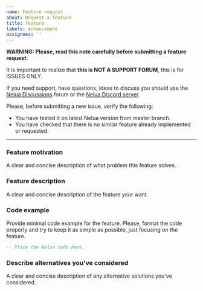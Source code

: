 ```yaml
---
name: Feature request
about: Request a feature
title: feature
labels: enhancement
assignees: ''
---
```


**WARNING: Please, read this note carefully before submitting a feature request:**

It is important to realize that **this is NOT A SUPPORT FORUM**, this is for ISSUES ONLY.

If you need support, have questions, ideas to discuss you should use
the [Nelua Discussions](https://github.com/edubart/nelua-lang/discussions) forum or
the [Nelua Discord server](https://discord.gg/7aaGeG7).

Please, before submitting a new issue, verify the following:
 - You have tested it on latest Nelua version from master branch.
 - You have checked that there is no similar feature already implemented or requested.

---

### Feature motivation

A clear and concise description of what problem this feature solves.

### Feature description

A clear and concise description of the feature your want.

### Code example

Provide minimal code example for the feature.
Please, format the code properly and try to keep it as simple as possible, just focusing on the feature.

```lua
-- Place the Nelua code here.
```

### Describe alternatives you've considered

A clear and concise description of any alternative solutions you've considered.
